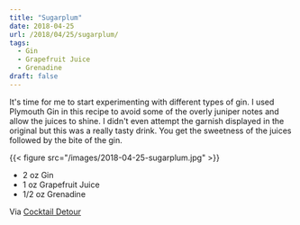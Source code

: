 ```yaml
---
title: "Sugarplum"
date: 2018-04-25
url: /2018/04/25/sugarplum/
tags:
  - Gin
  - Grapefruit Juice
  - Grenadine
draft: false
---
```


It's time for me to start experimenting with different types of gin. I used Plymouth Gin in this recipe to avoid some of the overly juniper notes and allow the juices to shine. I didn't even attempt the garnish displayed in the original but this was a really tasty drink. You get the sweetness of the juices followed by the bite of the gin.

{{< figure src="/images/2018-04-25-sugarplum.jpg" >}}

* 2 oz Gin
* 1 oz Grapefruit Juice
* 1/2 oz Grenadine


Via [Cocktail Detour](https://www.cocktaildetour.com/sugarplum/)